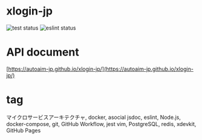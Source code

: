 # xlogin-jp

![test status](https://github.com/autoaim-jp/xlogin-jp/actions/workflows/test.yml/badge.svg)
![eslint status](https://github.com/autoaim-jp/xlogin-jp/actions/workflows/eslint.yml/badge.svg)


# API document
[https://autoaim-jp.github.io/xlogin-jp/](https://autoaim-jp.github.io/xlogin-jp/)


# tag
マイクロサービスアーキテクチャ, docker, asocial
jsdoc, eslint, Node.js, docker-compose, git, GitHub Workflow, jest
vim, PostgreSQL, redis, xdevkit, GitHub Pages

